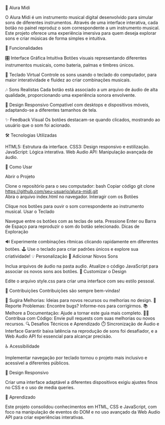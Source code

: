 🎵 Alura Midi



O Alura Midi é um instrumento musical digital desenvolvido para simular sons de diferentes instrumentos. Através de uma interface interativa, cada botão no painel reproduz o som correspondente a um instrumento musical. Este projeto oferece uma experiência imersiva para quem deseja explorar sons e criar músicas de forma simples e intuitiva.

🚀 Funcionalidades


🎛️ Interface Gráfica Intuitiva
Botões visuais representando diferentes instrumentos musicais, como bateria, palmas e timbres únicos.


🎹 Teclado Virtual
Controle os sons usando o teclado do computador, para maior interatividade e fluidez ao criar combinações musicais.


🎶 Sons Realistas
Cada botão está associado a um arquivo de áudio de alta qualidade, proporcionando uma experiência sonora envolvente.


📱 Design Responsivo
Compatível com desktops e dispositivos móveis, adaptando-se a diferentes tamanhos de tela.


✨ Feedback Visual
Os botões destacam-se quando clicados, mostrando ao usuário que o som foi acionado.


🛠️ Tecnologias Utilizadas



HTML5: Estrutura da interface.
CSS3: Design responsivo e estilização.
JavaScript: Lógica interativa.
Web Audio API: Manipulação avançada de áudio.


🎯 Como Usar


Abrir o Projeto

Clone o repositório para o seu computador:
bash
Copiar código
git clone https://github.com/seu-usuario/alura-midi.git  
Abra o arquivo index.html no navegador.
Interagir com os Botões

Clique nos botões para ouvir o som correspondente ao instrumento musical.
Usar o Teclado

Navegue entre os botões com as teclas de seta.
Pressione Enter ou Barra de Espaço para reproduzir o som do botão selecionado.
Dicas de Exploração

🔊 Experimente combinações rítmicas clicando rapidamente em diferentes botões.
🕹️ Use o teclado para criar padrões únicos e explore sua criatividade!
💡 Personalização
🎵 Adicionar Novos Sons

Inclua arquivos de áudio na pasta audio.
Atualize o código JavaScript para associar os novos sons aos botões.
🎨 Customizar o Design

Edite o arquivo style.css para criar uma interface com seu estilo pessoal.


💬 Contribuições
Contribuições são sempre bem-vindas!

🤔 Sugira Melhorias: Ideias para novos recursos ou melhorias no design.
🐛 Reporte Problemas: Encontre bugs? Informe-nos para corrigirmos.
📚 Melhore a Documentação: Ajude a tornar este guia mais completo.
👨‍💻 Contribua com Código: Envie pull requests com suas melhorias ou novos recursos.
🔍 Desafios Técnicos e Aprendizado
⏱️ Sincronização de Áudio e Interface
Garantir baixa latência na reprodução de sons foi desafiador, e a Web Audio API foi essencial para alcançar precisão.

♿ Acessibilidade


Implementar navegação por teclado tornou o projeto mais inclusivo e acessível a diferentes públicos.


📱 Design Responsivo


Criar uma interface adaptável a diferentes dispositivos exigiu ajustes finos no CSS e o uso de media queries.


📘 Aprendizado


Este projeto consolidou conhecimentos em HTML, CSS e JavaScript, com foco na manipulação de eventos do DOM e no uso avançado da Web Audio API para criar experiências interativas.

